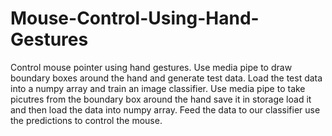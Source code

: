 # Mouse-Control-Using-Hand-Gestures
Control mouse pointer using hand gestures.
Use media pipe to draw boundary boxes around the hand and generate test data.
Load the test data into a numpy array and train an image classifier.
Use media pipe to take picutres from the boundary box around the hand save it in storage load it and then load the data into numpy array.
Feed the data to our classifier use the predictions to control the mouse.
